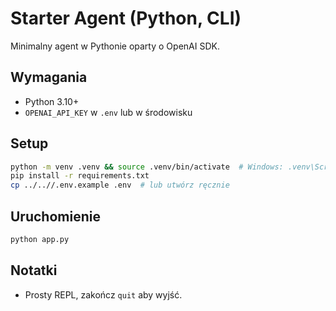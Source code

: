 # Starter Agent (Python, CLI)

Minimalny agent w Pythonie oparty o OpenAI SDK.

## Wymagania
- Python 3.10+
- `OPENAI_API_KEY` w `.env` lub w środowisku

## Setup
```bash
python -m venv .venv && source .venv/bin/activate  # Windows: .venv\Scripts\activate
pip install -r requirements.txt
cp ../..//.env.example .env  # lub utwórz ręcznie
```

## Uruchomienie
```bash
python app.py
```

## Notatki
- Prosty REPL, zakończ `quit` aby wyjść.
